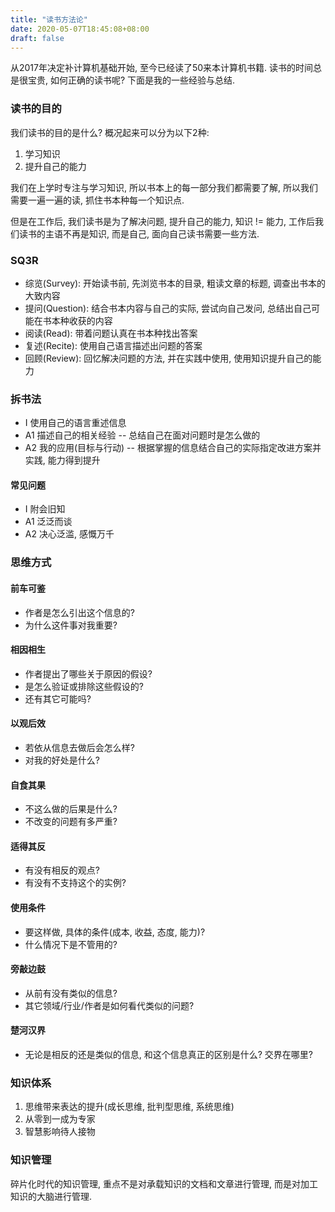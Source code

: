 ```yaml
---
title: "读书方法论"
date: 2020-05-07T18:45:08+08:00
draft: false
---
```


从2017年决定补计算机基础开始, 至今已经读了50来本计算机书籍. 读书的时间总是很宝贵, 如何正确的读书呢? 下面是我的一些经验与总结.

### 读书的目的

我们读书的目的是什么? 概况起来可以分为以下2种:

1. 学习知识
2. 提升自己的能力

我们在上学时专注与学习知识, 所以书本上的每一部分我们都需要了解, 所以我们需要一遍一遍的读, 抓住书本种每一个知识点.

但是在工作后, 我们读书是为了解决问题, 提升自己的能力, 知识 != 能力, 工作后我们读书的主语不再是知识, 而是自己, 面向自己读书需要一些方法.

<!--more-->

### SQ3R

- 综览(Survey): 开始读书前, 先浏览书本的目录, 粗读文章的标题, 调查出书本的大致内容
- 提问(Question): 结合书本内容与自己的实际, 尝试向自己发问, 总结出自己可能在书本种收获的内容
- 阅读(Read): 带着问题认真在书本种找出答案
- 复述(Recite): 使用自己语言描述出问题的答案
- 回顾(Review): 回忆解决问题的方法, 并在实践中使用, 使用知识提升自己的能力

### 拆书法

- I 使用自己的语言重述信息
- A1 描述自己的相关经验 -- 总结自己在面对问题时是怎么做的
- A2 我的应用(目标与行动) -- 根据掌握的信息结合自己的实际指定改进方案并实践, 能力得到提升

#### 常见问题

- I 附会旧知
- A1 泛泛而谈
- A2 决心泛滥, 感慨万千

### 思维方式

#### 前车可鉴

- 作者是怎么引出这个信息的?
- 为什么这件事对我重要?

#### 相因相生

- 作者提出了哪些关于原因的假设?
- 是怎么验证或排除这些假设的?
- 还有其它可能吗?

#### 以观后效

- 若依从信息去做后会怎么样?
- 对我的好处是什么?

#### 自食其果

- 不这么做的后果是什么?
- 不改变的问题有多严重?

#### 适得其反

- 有没有相反的观点?
- 有没有不支持这个的实例?

#### 使用条件

- 要这样做, 具体的条件(成本, 收益, 态度, 能力)?
- 什么情况下是不管用的?

#### 旁敲边鼓

- 从前有没有类似的信息?
- 其它领域/行业/作者是如何看代类似的问题?

#### 楚河汉界

- 无论是相反的还是类似的信息, 和这个信息真正的区别是什么? 交界在哪里?

### 知识体系

1. 思维带来表达的提升(成长思维, 批判型思维, 系统思维)
2. 从零到一成为专家
3. 智慧影响待人接物

### 知识管理

碎片化时代的知识管理, 重点不是对承载知识的文档和文章进行管理, 而是对加工知识的大脑进行管理.

